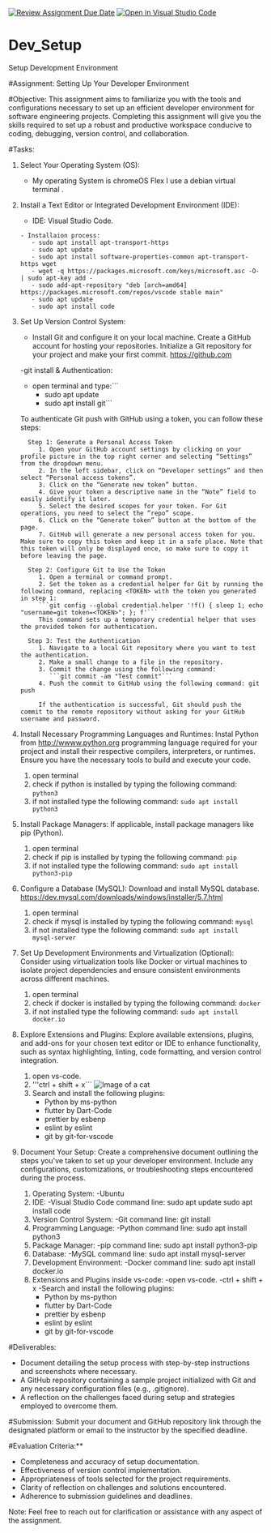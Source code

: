 [![Review Assignment Due Date](https://classroom.github.com/assets/deadline-readme-button-24ddc0f5d75046c5622901739e7c5dd533143b0c8e959d652212380cedb1ea36.svg)](https://classroom.github.com/a/vbnbTt5m)
[![Open in Visual Studio Code](https://classroom.github.com/assets/open-in-vscode-718a45dd9cf7e7f842a935f5ebbe5719a5e09af4491e668f4dbf3b35d5cca122.svg)](https://classroom.github.com/online_ide?assignment_repo_id=15251851&assignment_repo_type=AssignmentRepo)
# Dev_Setup
Setup Development Environment

#Assignment: Setting Up Your Developer Environment

#Objective:
This assignment aims to familiarize you with the tools and configurations necessary to set up an efficient developer environment for software engineering projects. Completing this assignment will give you the skills required to set up a robust and productive workspace conducive to coding, debugging, version control, and collaboration.

#Tasks:

1. Select Your Operating System (OS):
   - My operating System is chromeOS Flex I use a debian virtual terminal .

2. Install a Text Editor or Integrated Development Environment (IDE):
   - IDE: Visual Studio Code.
   ```
   - Installaion process:
      - sudo apt install apt-transport-https
      - sudo apt update
      - sudo apt install software-properties-common apt-transport-https wget
      - wget -q https://packages.microsoft.com/keys/microsoft.asc -O- | sudo apt-key add -
      - sudo add-apt-repository "deb [arch=amd64] https://packages.microsoft.com/repos/vscode stable main"
      - sudo apt update
      - sudo apt install code
   ```
3. Set Up Version Control System:
   - Install Git and configure it on your local machine. Create a GitHub account for hosting your repositories. Initialize a Git repository for your project and make your first commit. https://github.com
   
   -git install & Authentication:
      - open terminal and type:```
         - sudo apt update
         - sudo apt install git```

      To authenticate Git push with GitHub using a token, you can follow these steps:

         Step 1: Generate a Personal Access Token
            1. Open your GitHub account settings by clicking on your profile picture in the top right corner and selecting “Settings” from the dropdown menu.
            2. In the left sidebar, click on “Developer settings” and then select “Personal access tokens”.
            3. Click on the “Generate new token” button.
            4. Give your token a descriptive name in the “Note” field to easily identify it later.
            5. Select the desired scopes for your token. For Git operations, you need to select the “repo” scope.
            6. Click on the “Generate token” button at the bottom of the page.
            7. GitHub will generate a new personal access token for you. Make sure to copy this token and keep it in a safe place. Note that this token will only be displayed once, so make sure to copy it before leaving the page.

         Step 2: Configure Git to Use the Token
            1. Open a terminal or command prompt.
            2. Set the token as a credential helper for Git by running the following command, replacing <TOKEN> with the token you generated in step 1:
            ```git config --global credential.helper '!f() { sleep 1; echo "username=git token=<TOKEN>"; }; f'```
            This command sets up a temporary credential helper that uses the provided token for authentication.

         Step 3: Test the Authentication
            1. Navigate to a local Git repository where you want to test the authentication.
            2. Make a small change to a file in the repository.
            3. Commit the change using the following command: 
               ```git commit -am "Test commit"```
            4. Push the commit to GitHub using the following command: git push
            
            If the authentication is successful, Git should push the commit to the remote repository without asking for your GitHub username and password.

4. Install Necessary Programming Languages and Runtimes:
  Instal Python from http://wwww.python.org programming language required for your project and install their respective compilers, interpreters, or runtimes. Ensure you have the necessary tools to build and execute your code.
   1. open terminal
   2. check if python is installed by typing the following command:
      ```python3```
   3. if not installed type the following command:
      ```sudo apt install python3```

5. Install Package Managers:
   If applicable, install package managers like pip (Python).

   1. open terminal
   2. check if pip is installed by typing the following command:
      ```pip```
   3. if not installed type the following command:
      ```sudo apt install python3-pip```

6. Configure a Database (MySQL):
   Download and install MySQL database. https://dev.mysql.com/downloads/windows/installer/5.7.html

   1. open terminal
   2. check if mysql is installed by typing the following command:
      ```mysql```
   3. if not installed type the following command:
      ```sudo apt install mysql-server```

7. Set Up Development Environments and Virtualization (Optional):
   Consider using virtualization tools like Docker or virtual machines to isolate project dependencies and ensure consistent environments across different machines.

   1. open terminal
   2. check if docker is installed by typing the following command:
      ```docker```
   3. if not installed type the following command:
      ```sudo apt install docker.io```

8. Explore Extensions and Plugins:
   Explore available extensions, plugins, and add-ons for your chosen text editor or IDE to enhance functionality, such as syntax highlighting, linting, code formatting, and version control integration.

   1. open vs-code.
   2. '''ctrl + shift + x``` 
   ![Image of a cat](plugins.png)
   3. Search and install the following plugins:
      - Python by ms-python
      - flutter by Dart-Code
      - prettier by esbenp
      - eslint by eslint
      - git by git-for-vscode

9. Document Your Setup:
    Create a comprehensive document outlining the steps you've taken to set up your developer environment. Include any configurations, customizations, or troubleshooting steps encountered during the process. 

   1. Operating System:
      -Ubuntu
   2. IDE: 
      -Visual Studio Code
      command line:
         sudo apt update
         sudo apt install code
   3. Version Control System:
      -Git
      command line:
         git install
   4. Programming Language:
      -Python
      command line:
         sudo apt install python3
   5. Package Manager:
      -pip
      command line:
         sudo apt install python3-pip
   6. Database:
      -MySQL
      command line:
         sudo apt install mysql-server
   7. Development Environment:
      -Docker
      command line:
         sudo apt install docker.io
   8. Extensions and Plugins inside vs-code:
      -open vs-code.
      -ctrl + shift + x
      -Search and install the following plugins:
         - Python by ms-python
         - flutter by Dart-Code
         - prettier by esbenp
         - eslint by eslint
         - git by git-for-vscode

#Deliverables:
- Document detailing the setup process with step-by-step instructions and screenshots where necessary.
- A GitHub repository containing a sample project initialized with Git and any necessary configuration files (e.g., .gitignore).
- A reflection on the challenges faced during setup and strategies employed to overcome them.

#Submission:
Submit your document and GitHub repository link through the designated platform or email to the instructor by the specified deadline.

#Evaluation Criteria:**
- Completeness and accuracy of setup documentation.
- Effectiveness of version control implementation.
- Appropriateness of tools selected for the project requirements.
- Clarity of reflection on challenges and solutions encountered.
- Adherence to submission guidelines and deadlines.

Note: Feel free to reach out for clarification or assistance with any aspect of the assignment.
